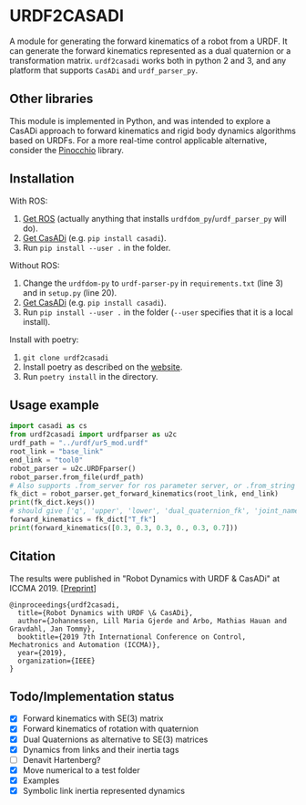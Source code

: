 # URDF2CASADI
A module for generating the forward kinematics of a robot from a URDF. It can generate the forward kinematics represented as a dual quaternion or a transformation matrix. `urdf2casadi` works both in python 2 and 3, and any platform that supports `CasADi` and `urdf_parser_py`.

## Other libraries
This module is implemented in Python, and was intended to explore a CasADi approach to forward kinematics and rigid body dynamics algorithms based on URDFs. For a more real-time control applicable alternative, consider the [Pinocchio](https://github.com/stack-of-tasks/pinocchio) library.

## Installation
With ROS:
1. [Get ROS](http://www.ros.org/install/) (actually anything that installs `urdfdom_py`/`urdf_parser_py` will do).
2. [Get CasADi](https://github.com/casadi/casadi/wiki/InstallationInstructions) (e.g. `pip install casadi`).
3. Run `pip install --user .` in the folder.

Without ROS:
1. Change the `urdfdom-py` to `urdf-parser-py` in `requirements.txt` (line 3) and in `setup.py` (line 20).
2. [Get CasADi](https://github.com/casadi/casadi/wiki/InstallationInstructions) (e.g. `pip install casadi`).
3.  Run `pip install --user .` in the folder (`--user` specifies that it is a local install).

Install with poetry:
1. `git clone urdf2casadi`
2. Install poetry as described on the [website](https://python-poetry.org/docs/).
3. Run `poetry install` in the directory.

## Usage example
```python
import casadi as cs
from urdf2casadi import urdfparser as u2c
urdf_path = "../urdf/ur5_mod.urdf"
root_link = "base_link"
end_link = "tool0"
robot_parser = u2c.URDFparser()
robot_parser.from_file(urdf_path)
# Also supports .from_server for ros parameter server, or .from_string if you have the URDF as a string.
fk_dict = robot_parser.get_forward_kinematics(root_link, end_link)
print(fk_dict.keys())
# should give ['q', 'upper', 'lower', 'dual_quaternion_fk', 'joint_names', 'T_fk', 'joint_list', 'quaternion_fk']
forward_kinematics = fk_dict["T_fk"]
print(forward_kinematics([0.3, 0.3, 0.3, 0., 0.3, 0.7]))
```

## Citation
The results were published in "Robot Dynamics with URDF & CasADi" at ICCMA 2019. [[Preprint](http://folk.ntnu.no/tomgra/papers/Johannessen_ICCMA_2019_paper_23%20.pdf)]
```
@inproceedings{urdf2casadi,
  title={Robot Dynamics with URDF \& CasADi},
  author={Johannessen, Lill Maria Gjerde and Arbo, Mathias Hauan and Gravdahl, Jan Tommy},
  booktitle={2019 7th International Conference on Control, Mechatronics and Automation (ICCMA)},
  year={2019},
  organization={IEEE}
}
```


## Todo/Implementation status
- [x] Forward kinematics with SE(3) matrix
- [x] Forward kinematics of rotation with quaternion
- [x] Dual Quaternions as alternative to SE(3) matrices
- [x] Dynamics from links and their inertia tags
- [ ] Denavit Hartenberg?
- [x] Move numerical to a test folder
- [x] Examples
- [x] Symbolic link inertia represented dynamics
